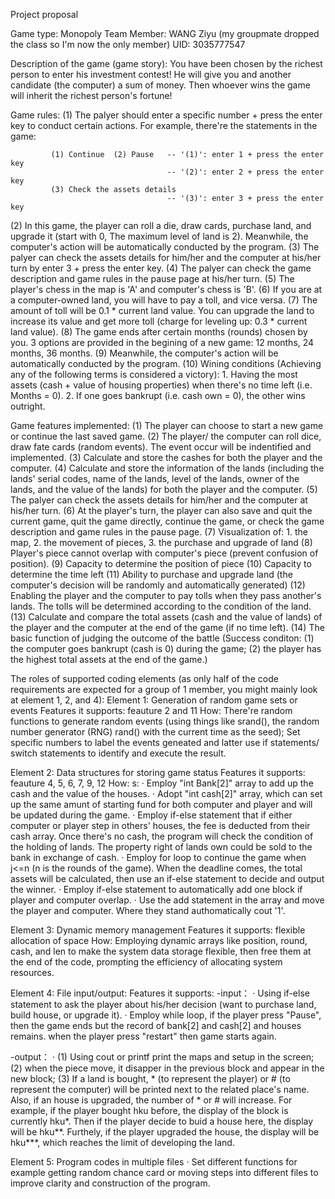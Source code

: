 Project proposal

Game type: Monopoly 
Team Member: WANG Ziyu (my groupmate dropped the class so I'm now the only member)
UID: 3035777547

Description of the game (game story): 
You have been chosen by the richest person to enter his investment contest! He will give you and another candidate (the computer) a sum of money. Then whoever wins the game will inherit the richest person's fortune!
  
Game rules: 
(1) The palyer should enter a specific number + press the enter key to conduct certain actions. For example, there're the statements in the game:  
  
             (1) Continue  (2) Pause   -- '(1)': enter 1 + press the enter key           
                                       -- '(2)': enter 2 + press the enter key           
             (3) Check the assets details                                                
                                       -- '(3)': enter 3 + press the enter key           
                                                                                         
(2) In this game, the player can roll a die, draw cards, purchase land, and upgrade it (start with 0, The maximum level of land is 2). Meanwhile, the computer's action will be automatically conducted by the program.
(3) The palyer can check the assets details for him/her and the computer at his/her turn by enter 3 + press the enter key.
(4) The palyer can check the game description and game rules in the pause page at his/her turn.
(5) The player's chess in the map is 'A' and computer's chess is 'B'.
(6) If you are at a computer-owned land, you will have to pay a toll, and vice versa.
(7) The amount of toll will be 0.1 * current land value. You can upgrade the land to increase its value and get more toll (charge for leveling up: 0.3 * current land value). 
(8) The game ends after certain months (rounds) chosen by you. 3 options are provided in the begining of a new game: 12 months, 24 months, 36 months.
(9) Meanwhile, the computer's action will be automatically conducted by the program.
(10) Wining conditions (Achieving any of the following terms is considered a victory): 
    1. Having the most assets (cash + value of housing properties) when there's no time left (i.e. Months = 0). 
    2. If one goes bankrupt (i.e. cash own = 0), the other wins outright.  

Game features implemented:
(1) The player can choose to start a new game or continue the last saved game.
(2) The player/ the computer can roll dice, draw fate cards (random events). The event occur will be indentified and implemented.
(3) Calculate and store the cashes for both the player and the computer.
(4) Calculate and store the information of the lands (including the lands' serial codes, name of the lands, level of the lands, owner of the lands, and the value of the lands)  for both the player and the computer.
(5) The palyer can check the assets details for him/her and the computer at his/her turn.
(6) At the player's turn, the player can also save and quit the current game, quit the game directly, continue the game, or check the game description and game rules in the pause page.
(7) Visualization of: 1. the map, 2. the movement of pieces, 3. the purchase and upgrade of land
(8) Player's piece cannot overlap with computer's piece (prevent confusion of position).
(9) Capacity to determine the position of piece
(10) Capacity to determine the time left
(11) Ability to purchase and upgrade land (the computer's decision will be randomly and automatically generated)
(12) Enabling the player and the computer to pay tolls when they pass another's lands. The tolls will be determined according to the condition of the land.
(13) Calculate and compare the total assets (cash and the value of lands) of the player and the computer at the end of the game (if no time left).
(14) The basic function of judging the outcome of the battle (Success conditon: (1) the computer goes bankrupt (cash is 0) during the game; (2) the player has the highest total assets at the end of the game.)

The roles of supported coding elements (as only half of the code requirements are expected for a group of 1 member, you might mainly look at element 1, 2, and 4):
Element 1: Generation of random game sets or events
Features it supports: feauture 2 and 11
How: There're random functions to generate random events (using things like srand(), the random number generator (RNG) rand() with the current time as the seed); Set specific numbers to label the events geneated and latter use if statements/ switch statements to identify and execute the result.

Element 2: Data structures for storing game status
Features it supports: feauture 4, 5, 6, 7, 9, 12
How: 
s: · Employ "int Bank[2]" array to add up the cash and the value of the houses. · Adopt "int cash[2]" array, which can set up the same amunt of starting fund for both computer and player and will be updated during the game. · Employ if-else statement that if either computer or player step in others' houses, the fee is deducted from their cash array. Once there's no cash, the program will check the condition of the holding of lands. The property right of lands own could be sold to the bank in exchange of cash. · Employ for loop to continue the game when j<=n (n is the rounds of the game). When the deadline comes, the total assets will be calculated, then use an if-else statement to decide and output the winner. · Employ if-else statement to automatically add one block if player and computer overlap. · Use the add statement in the array and move the player and computer. Where they stand authomatically cout '1'.

Element 3: Dynamic memory management 
Features it supports: flexible allocation of space
How: Employing dynamic arrays like position, round, cash, and len to make the system data storage flexible, then free them at the end of the code, prompting the efficiency of allocating system resources.

Element 4: File input/output:
Features it supports: 
-input： · Using if-else statement to ask the player about his/her decision (want to purchase land, build house, or upgrade it). · Employ while loop, if the player press "Pause", then the game ends but the record of bank[2] and cash[2] and houses remains. when the player press "restart" then game starts again.

-output： · (1) Using cout or printf print the maps and setup in the screen; (2) when the piece move, it disapper in the previous block and appear in the new block; (3) If a land is bought, * (to represent the player) or # (to represent the computer) will be printed next to the related place's name. Also, if an house is upgraded, the number of * or # will increase. For example, if the player bought hku before, the display of the block is currently hku*. Then if the player decide to buid a house here, the display will be hku**. Furthely, if the player upgraded the house, the display will be hku***, which reaches the limit of developing the land.

Element 5: Program codes in multiple files
· Set different functions for example getting random chance card or moving steps into different files to improve clarity and construction of the program.
